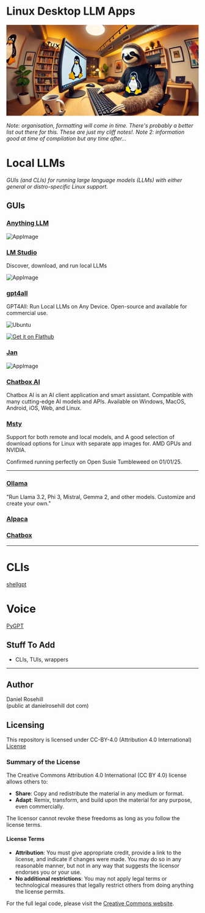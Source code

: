 # Linux Desktop LLM Apps

![alt text](images/banner.webp)

*Note: organisation, formatting will come in time. There's probably a better list out there for this. These are just my cliff notes!. Note 2: information good at time of compilation but any time after...*

# Local LLMs
*GUIs (and CLIs) for running large language models (LLMs) with either general or distro-specific Linux support.*

## GUIs

### [Anything LLM](https://docs.anythingllm.com/installation-desktop/linux#install-using-the-installer-script)

![AppImage](https://img.shields.io/badge/package-AppImage-lightgrey)

### [LM Studio](https://lmstudio.ai)

Discover, download, and run local LLMs

![AppImage](https://img.shields.io/badge/package-AppImage-lightgrey)

### [gpt4all](https://github.com/nomic-ai/gpt4all)

GPT4All: Run Local LLMs on Any Device. Open-source and available for commercial use.

![Ubuntu](https://img.shields.io/badge/Ubuntu-FFDD00?logo=ubuntu&logoColor=white)

[![Get it on Flathub](https://flathub.org/assets/badges/flathub-badge.svg)](https://flathub.org/apps/io.gpt4all.gpt4all)

### [Jan](https://jan.ai/)

![AppImage](https://img.shields.io/badge/package-AppImage-lightgrey)

### [Chatbox AI](https://chatboxai.app/en)

Chatbox AI is an AI client application and smart assistant. Compatible with many cutting-edge AI models and APIs. Available on Windows, MacOS, Android, iOS, Web, and Linux.

### [Msty](https://msty.app/)

Support for both remote and local models, and  A good selection of download options for Linux with separate app images for. AMD GPUs and NVIDIA.

Confirmed running perfectly on Open Susie Tumbleweed on 01/01/25.


---

### [Ollama](https://ollama.com/)

"Run Llama 3.2, Phi 3, Mistral, Gemma 2, and other models. Customize and create your own."

### [Alpaca](https://github.com/Jeffser/Alpaca)

### [Chatbox](https://github.com/Bin-Huang/chatbox)



---

# CLIs

[shellgpt](https://github.com/jiacai2050/shellgpt)

# Voice 

[PyGPT](https://pygpt.net/)

 
## Stuff To Add

- CLIs, TUIs, wrappers

---

## Author

Daniel Rosehill  
(public at danielrosehill dot com)

## Licensing

This repository is licensed under CC-BY-4.0 (Attribution 4.0 International) 
[License](https://creativecommons.org/licenses/by/4.0/)

### Summary of the License
The Creative Commons Attribution 4.0 International (CC BY 4.0) license allows others to:
- **Share**: Copy and redistribute the material in any medium or format.
- **Adapt**: Remix, transform, and build upon the material for any purpose, even commercially.

The licensor cannot revoke these freedoms as long as you follow the license terms.

#### License Terms
- **Attribution**: You must give appropriate credit, provide a link to the license, and indicate if changes were made. You may do so in any reasonable manner, but not in any way that suggests the licensor endorses you or your use.
- **No additional restrictions**: You may not apply legal terms or technological measures that legally restrict others from doing anything the license permits.

For the full legal code, please visit the [Creative Commons website](https://creativecommons.org/licenses/by/4.0/legalcode).